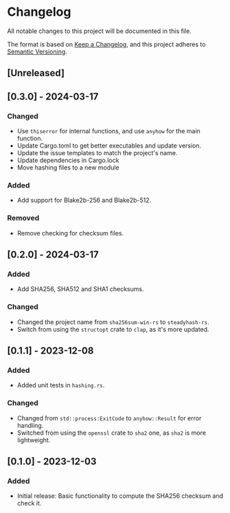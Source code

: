 # Changelog

All notable changes to this project will be documented in this file.

The format is based on [Keep a Changelog](https://keepachangelog.com/en/1.1.0/),
and this project adheres to [Semantic
Versioning](https://semver.org/spec/v2.0.0.html).

## [Unreleased]

## [0.3.0] - 2024-03-17

### Changed

  - Use `thiserror` for internal functions, and use `anyhow` for the main
    function.
  - Update Cargo.toml to get better executables and update version.
  - Update the issue templates to match the project's name.
  - Update dependencies in Cargo.lock
  - Move hashing files to a new module

### Added

  - Add support for Blake2b-256 and Blake2b-512.

### Removed

  - Remove checking for checksum files.

## [0.2.0] - 2024-03-17

### Added

  - Add SHA256, SHA512 and SHA1 checksums.

### Changed

  - Changed the project name from `sha256sum-win-rs` to `steadyhash-rs`.
  - Switch from using the `structopt` crate to `clap`, as it's more updated.

## [0.1.1] - 2023-12-08

### Added

  - Added unit tests in `hashing.rs`.

### Changed

  - Changed from `std::process:ExitCode` to `anyhow::Result` for error handling.
  - Switched from using the `openssl` crate to `sha2` one, as `sha2` is more
    lightweight.

## [0.1.0] - 2023-12-03

### Added

  - Initial release: Basic functionality to compute the SHA256 checksum and
    check it.

